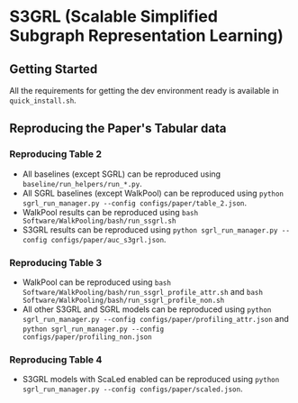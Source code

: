 S3GRL (Scalable Simplified Subgraph Representation Learning)
===============================================================================

## Getting Started

All the requirements for getting the dev environment ready is available in `quick_install.sh`.

## Reproducing the Paper's Tabular data

### Reproducing Table 2

- All baselines (except SGRL) can be reproduced using `baseline/run_helpers/run_*.py`.
- All SGRL baselines (except WalkPool) can be reproduced
  using `python sgrl_run_manager.py --config configs/paper/table_2.json`.
- WalkPool results can be reproduced using `bash Software/WalkPooling/bash/run_ssgrl.sh`
- S3GRL results can be reproduced using `python sgrl_run_manager.py --config configs/paper/auc_s3grl.json`.

### Reproducing Table 3

- WalkPool can be reproduced using `bash Software/WalkPooling/bash/run_ssgrl_profile_attr.sh`
  and `bash Software/WalkPooling/bash/run_ssgrl_profile_non.sh`
- All other S3GRL and SGRL models can be reproduced
  using `python sgrl_run_manager.py --config configs/paper/profiling_attr.json`
  and `python sgrl_run_manager.py --config configs/paper/profiling_non.json`

### Reproducing Table 4

- S3GRL models with ScaLed enabled can be reproduced
  using `python sgrl_run_manager.py --config configs/paper/scaled.json`.